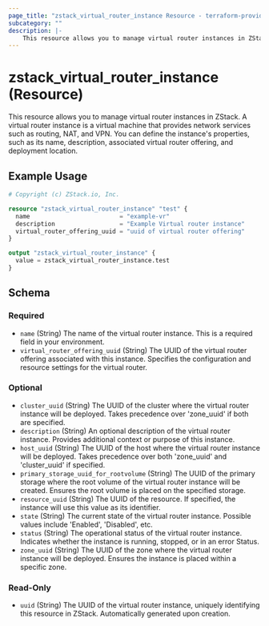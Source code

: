 ```yaml
---
page_title: "zstack_virtual_router_instance Resource - terraform-provider-zstack"
subcategory: ""
description: |-
    This resource allows you to manage virtual router instances in ZStack. A virtual router instance is a virtual machine that provides network services such as routing, NAT, and VPN. You can define the instance's properties, such as its name, description, associated virtual router offering, and deployment location.
---
```


# zstack_virtual_router_instance (Resource)

This resource allows you to manage virtual router instances in ZStack. A virtual router instance is a virtual machine that provides network services such as routing, NAT, and VPN. You can define the instance's properties, such as its name, description, associated virtual router offering, and deployment location.

## Example Usage

```terraform
# Copyright (c) ZStack.io, Inc.

resource "zstack_virtual_router_instance" "test" {
  name                         = "example-vr"
  description                  = "Example Virtual router instance"
  virtual_router_offering_uuid = "uuid of virtual router offering"
}

output "zstack_virtual_router_instance" {
  value = zstack_virtual_router_instance.test
}
```

<!-- schema generated by tfplugindocs -->
## Schema

### Required

- `name` (String) The name of the virtual router instance. This is a required field in your environment.
- `virtual_router_offering_uuid` (String) The UUID of the virtual router offering associated with this instance. Specifies the configuration and resource settings for the virtual router.

### Optional

- `cluster_uuid` (String) The UUID of the cluster where the virtual router instance will be deployed. Takes precedence over 'zone_uuid' if both are specified.
- `description` (String) An optional description of the virtual router instance. Provides additional context or purpose of this instance.
- `host_uuid` (String) The UUID of the host where the virtual router instance will be deployed. Takes precedence over both 'zone_uuid' and 'cluster_uuid' if specified.
- `primary_storage_uuid_for_rootvolume` (String) The UUID of the primary storage where the root volume of the virtual router instance will be created. Ensures the root volume is placed on the specified storage.
- `resource_uuid` (String) The UUID of the resource. If specified, the instance will use this value as its identifier.
- `state` (String) The current state of the virtual router instance. Possible values include 'Enabled', 'Disabled', etc.
- `status` (String) The operational status of the virtual router instance. Indicates whether the instance is running, stopped, or in an error Status.
- `zone_uuid` (String) The UUID of the zone where the virtual router instance will be deployed. Ensures the instance is placed within a specific zone.

### Read-Only

- `uuid` (String) The UUID of the virtual router instance, uniquely identifying this resource in ZStack. Automatically generated upon creation.


